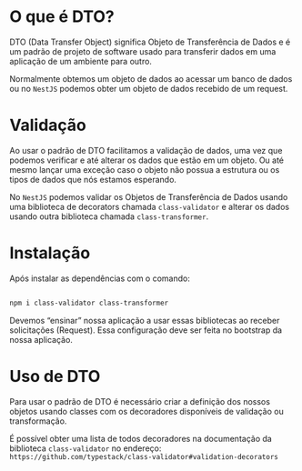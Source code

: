 # O que é DTO?

DTO (Data Transfer Object) significa Objeto de Transferência de Dados e é um padrão de projeto de software usado para transferir dados em uma aplicação de um ambiente para outro.

Normalmente obtemos um objeto de dados ao acessar um banco de dados ou no `NestJS` podemos obter um objeto de dados recebido de um request.

# Validação

Ao usar o padrão de DTO facilitamos a validação de dados, uma vez que podemos verificar e até alterar os dados que estão em um objeto. Ou até mesmo lançar uma exceção caso o objeto não possua a estrutura ou os tipos de dados que nós estamos esperando.

No `NestJS` podemos validar os Objetos de Transferência de Dados usando uma biblioteca de decorators chamada `class-validator` e alterar os dados usando outra biblioteca chamada `class-transformer`.

# Instalação

Após instalar as dependências com o comando:

```bash

npm i class-validator class-transformer

```
Devemos “ensinar” nossa aplicação a usar essas bibliotecas ao receber solicitações (Request). Essa configuração deve ser feita no bootstrap da nossa aplicação.

# Uso de DTO

Para usar o padrão de DTO é necessário criar a definição dos nossos objetos usando classes com os decoradores disponíveis de validação ou transformação.

É possível obter uma lista de todos decoradores na documentação da biblioteca `class-validator` no endereço: `https://github.com/typestack/class-validator#validation-decorators`

